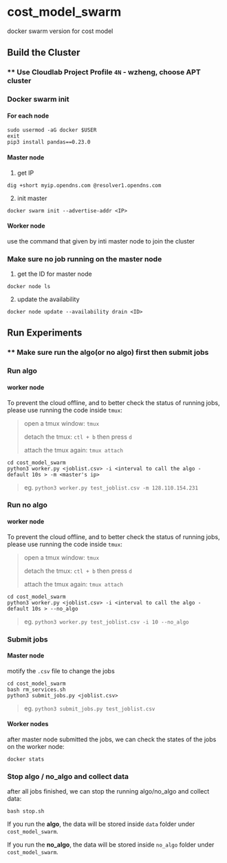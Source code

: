 # cost_model_swarm
docker swarm version for cost model


## Build the Cluster 
### ** Use Cloudlab Project Profile `4N` - wzheng, choose APT cluster

### Docker swarm init


#### For each node

```
sudo usermod -aG docker $USER
exit
pip3 install pandas==0.23.0
```


#### Master node

1. get IP 

```
dig +short myip.opendns.com @resolver1.opendns.com
```

2. init master

```
docker swarm init --advertise-addr <IP>
```

#### Worker node

use the command that given by inti master node to join the cluster



### Make sure no job running on the master node

1. get the ID for master node

```
docker node ls 
```

2. update the availability

```
docker node update --availability drain <ID> 
```





## Run Experiments

### ** Make sure run the algo(or no algo) first then submit jobs



### Run algo

#### worker node

To prevent the cloud offline, and to better check the status of running jobs, please use running the code inside `tmux`:

> open a tmux window: `tmux`
>
> detach the tmux: `ctl + b` then press `d`
>
> attach the tmux again: `tmux attach`



```
cd cost_model_swarm
python3 worker.py <joblist.csv> -i <interval to call the algo - default 10s > -m <master's ip>
```

>eg. `python3 worker.py test_joblist.csv -m 128.110.154.231 `



### Run no algo

#### worker node

To prevent the cloud offline, and to better check the status of running jobs, please use running the code inside `tmux`:

> open a tmux window: `tmux`
>
> detach the tmux: `ctl + b` then press `d`
>
> attach the tmux again: `tmux attach`



```
cd cost_model_swarm
python3 worker.py <joblist.csv> -i <interval to call the algo - default 10s > --no_algo
```

>eg. `python3 worker.py test_joblist.csv -i 10 --no_algo ` 



### Submit jobs

#### Master node

motify the `.csv` file to change the jobs

```
cd cost_model_swarm
bash rm_services.sh
python3 submit_jobs.py <joblist.csv>
```

>eg. `python3 submit_jobs.py test_joblist.csv `



#### Worker nodes

after master node submitted the jobs, we can check the states of the jobs on the worker node:

```
docker stats
```



### Stop algo / no_algo and collect data

after all jobs finished, we can stop the running algo/no_algo and collect data:

```
bash stop.sh
```

If you run the **algo**, the data will be stored inside `data` folder under `cost_model_swarm`.

If you run the **no_algo**, the data will be stored inside `no_algo` folder under `cost_model_swarm`.

